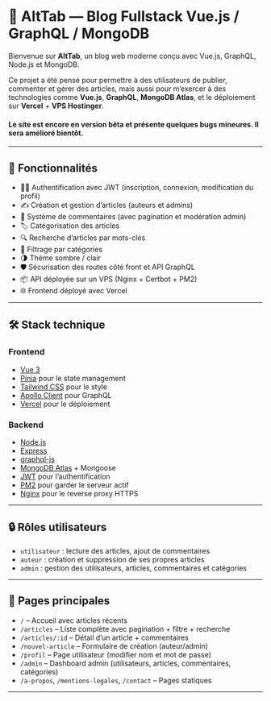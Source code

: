 # 📰 AltTab — Blog Fullstack Vue.js / GraphQL / MongoDB

Bienvenue sur **AltTab**, un blog web moderne conçu avec Vue.js, GraphQL, Node.js et MongoDB.

Ce projet a été pensé pour permettre à des utilisateurs de publier, commenter et gérer des articles, mais aussi pour m’exercer à des technologies comme **Vue.js**, **GraphQL**, **MongoDB Atlas**, et le déploiement sur **Vercel** + **VPS Hostinger**.

#### Le site est encore en version bêta et présente quelques bugs mineures. Il sera amélioré bientôt.

---

## 🚀 Fonctionnalités

- 🧑‍💻 Authentification avec JWT (inscription, connexion, modification du profil)
- ✍️ Création et gestion d’articles (auteurs et admins)
- 💬 Système de commentaires (avec pagination et modération admin)
- 🏷️ Catégorisation des articles
- 🔍 Recherche d’articles par mots-clés
- 📂 Filtrage par catégories
- 🌗 Thème sombre / clair
- 🛡️ Sécurisation des routes côté front et API GraphQL
- 📦 API déployée sur un VPS (Nginx + Certbot + PM2)
- 🌐 Frontend déployé avec Vercel

---

## 🛠️ Stack technique

### Frontend

- [Vue 3](https://vuejs.org/)
- [Pinia](https://pinia.vuejs.org/) pour le state management
- [Tailwind CSS](https://tailwindcss.com/) pour le style
- [Apollo Client](https://apollo.vuejs.org/) pour GraphQL
- [Vercel](https://vercel.com/) pour le déploiement

### Backend

- [Node.js](https://nodejs.org/)
- [Express](https://expressjs.com/)
- [graphql-js](https://github.com/graphql/graphql-js)
- [MongoDB Atlas](https://www.mongodb.com/cloud/atlas) + Mongoose
- [JWT](https://jwt.io/) pour l’authentification
- [PM2](https://pm2.keymetrics.io/) pour garder le serveur actif
- [Nginx](https://www.nginx.com/) pour le reverse proxy HTTPS

---

## 🔒 Rôles utilisateurs

- `utilisateur` : lecture des articles, ajout de commentaires
- `auteur` : création et suppression de ses propres articles
- `admin` : gestion des utilisateurs, articles, commentaires et catégories

---

## 📄 Pages principales

- `/` – Accueil avec articles récents
- `/articles` – Liste complète avec pagination + filtre + recherche
- `/articles/:id` – Détail d’un article + commentaires
- `/nouvel-article` – Formulaire de création (auteur/admin)
- `/profil` – Page utilisateur (modifier nom et mot de passe)
- `/admin` – Dashboard admin (utilisateurs, articles, commentaires, catégories)
- `/a-propos`, `/mentions-legales`, `/contact` – Pages statiques

---
